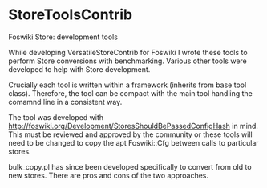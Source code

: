 # StoreToolsContrib
Foswiki Store: development tools

While developing VersatileStoreContrib for Foswiki I wrote these tools to perform Store conversions with benchmarking. Various other tools were developed to help with Store development.

Crucially each tool is written within a framework (inherits from base tool class). Therefore, the tool can be compact with the main tool handling the comamnd line in a consistent way.

The tool was developed with http://foswiki.org/Development/StoresShouldBePassedConfigHash in mind. This must be reviewed and approved by the community or these tools will need to be changed to copy the apt Foswiki::Cfg between calls to particular stores.

bulk_copy.pl has since been developed specifically to convert from old to new stores. There are pros and cons of the two approaches.
